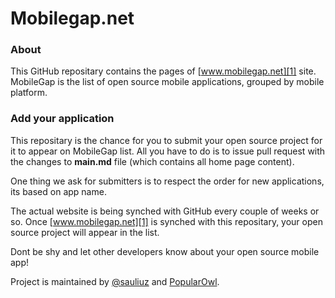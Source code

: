 # Mobilegap.net

### About
This GitHub repositary contains the pages of [www.mobilegap.net][1] site. MobileGap is the list of open source mobile applications, grouped by mobile platform. 

### Add your application
This repositary is the chance for you to submit your open source project for it to appear on MobileGap list. All you have to do is to issue pull request with the changes to **main.md** file (which contains all home page content). 

One thing we ask for submitters is to respect the order for new applications, its based on app name.

The actual website is being synched with GitHub every couple of weeks or so. Once [www.mobilegap.net][1] is synched with this repositary, your open source project will appear in the list.

Dont be shy and let other developers know about your open source mobile app!

Project is maintained by [@sauliuz][2] and [PopularOwl][3].

[1]: http://www.mobilegap.net
[2]: https://twitter.com/sauliuz
[3]: http://www.popularowl.com
